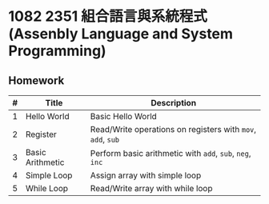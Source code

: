 # 1082 2351 組合語言與系統程式 (Assenbly Language and System Programming)

## Homework

| #    | Title            | Description                                                 |
| ---- | ---------------- | ----------------------------------------------------------- |
| 1    | Hello World      | Basic Hello World                                           |
| 2    | Register         | Read/Write operations on registers with `mov`, `add`, `sub` |
| 3    | Basic Arithmetic | Perform basic arithmetic with `add`, `sub`, `neg`, `inc`    |
| 4    | Simple Loop      | Assign array with simple loop                               |
| 5    | While Loop       | Read/Write array with while loop                            |

